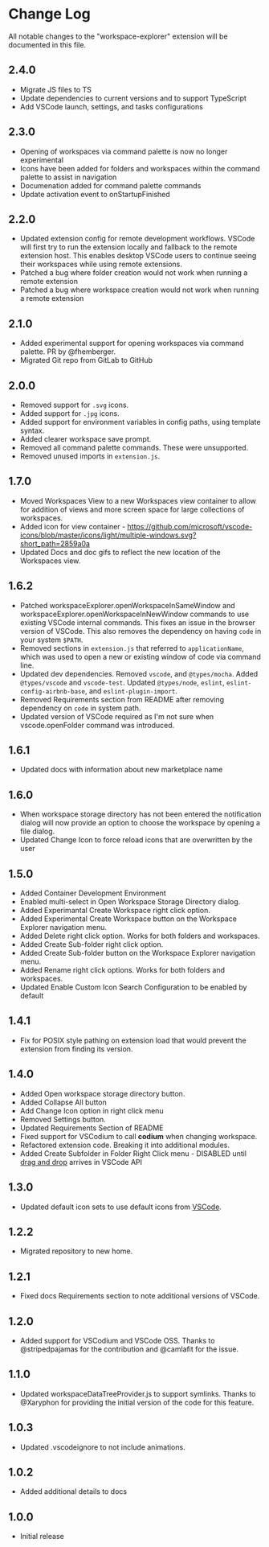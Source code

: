 # Change Log

All notable changes to the "workspace-explorer" extension will be documented in this file.

## 2.4.0

- Migrate JS files to TS
- Update dependencies to current versions and to support TypeScript
- Add VSCode launch, settings, and tasks configurations

## 2.3.0

- Opening of workspaces via command palette is now no longer experimental
- Icons have been added for folders and workspaces within the command palette to assist in navigation
- Documenation added for command palette commands
- Update activation event to onStartupFinished

## 2.2.0

- Updated extension config for remote development workflows. VSCode will first try to run the extension locally and fallback to the remote extension host. This enables desktop VSCode users to continue seeing their workspaces while using remote extensions.
- Patched a bug where folder creation would not work when running a remote extension
- Patched a bug where workspace creation would not work when running a remote extension

## 2.1.0

- Added experimental support for opening workspaces via command palette. PR by @fhemberger.
- Migrated Git repo from GitLab to GitHub

## 2.0.0

- Removed support for `.svg` icons.
- Added support for `.jpg` icons.
- Added support for environment variables in config paths, using template syntax.
- Added clearer workspace save prompt.
- Removed all command palette commands. These were unsupported.
- Removed unused imports in `extension.js`.

## 1.7.0

- Moved Workspaces View to a new Workspaces view container to allow for addition of views and more screen space for large collections of workspaces.
- Added icon for view container - https://github.com/microsoft/vscode-icons/blob/master/icons/light/multiple-windows.svg?short_path=2859a0a
- Updated Docs and doc gifs to reflect the new location of the Workspaces view.

## 1.6.2

- Patched workspaceExplorer.openWorkspaceInSameWindow and workspaceExplorer.openWorkspaceInNewWindow commands to use existing VSCode internal commands. This fixes an issue in the browser version of VSCode. This also removes the dependency
  on having `code` in your system `$PATH`.
- Removed sections in `extension.js` that referred to `applicationName`,
  which was used to open a new or existing window of code via command line.
- Updated dev dependencies. Removed `vscode`, and `@types/mocha`. Added `@types/vscode` and `vscode-test`. Updated `@types/node`, `eslint`, `eslint-config-airbnb-base`, and `eslint-plugin-import`.
- Removed Requirements section from README after removing dependency on `code` in system path.
- Updated version of VSCode required as I'm not sure when vscode.openFolder command was introduced.

## 1.6.1

- Updated docs with information about new marketplace name

## 1.6.0

- When workspace storage directory has not been entered the notification dialog will now provide an option to choose the workspace by opening a file dialog.
- Updated Change Icon to force reload icons that are overwritten by the user

## 1.5.0

- Added Container Development Environment
- Enabled multi-select in Open Workspace Storage Directory dialog.
- Added Experimantal Create Workspace right click option.
- Added Experimental Create Workspace button on the Workspace Explorer navigation menu.
- Added Delete right click option. Works for both folders and workspaces.
- Added Create Sub-folder right click option.
- Added Create Sub-folder button on the Workspace Explorer navigation menu.
- Added Rename right click options. Works for both folders and workspaces.
- Updated Enable Custom Icon Search Configuration to be enabled by default

## 1.4.1

- Fix for POSIX style pathing on extension load that would prevent the extension from finding its version.

## 1.4.0

- Added Open workspace storage directory button.
- Added Collapse All button
- Add Change Icon option in right click menu
- Removed Settings button.
- Updated Requirements Section of README
- Fixed support for VSCodium to call **codium** when changing workspace.
- Refactored extension code. Breaking it into additional modules.
- Added Create Subfolder in Folder Right Click menu - DISABLED until [drag and drop](https://github.com/microsoft/vscode/issues/32592) arrives in VSCode API

## 1.3.0

- Updated default icon sets to use default icons from [VSCode](https://github.com/microsoft/vscode-icons).

## 1.2.2

- Migrated repository to new home.

## 1.2.1

- Fixed docs Requirements section to note additional versions of VSCode.

## 1.2.0

- Added support for VSCodium and VSCode OSS. Thanks to @stripedpajamas
  for the contribution and @camlafit for the issue.

## 1.1.0

- Updated workspaceDataTreeProvider.js to support symlinks. Thanks to
  @Xaryphon for providing the initial version of the code for this feature.

## 1.0.3

- Updated .vscodeignore to not include animations.

## 1.0.2

- Added additional details to docs

## 1.0.0

- Initial release
